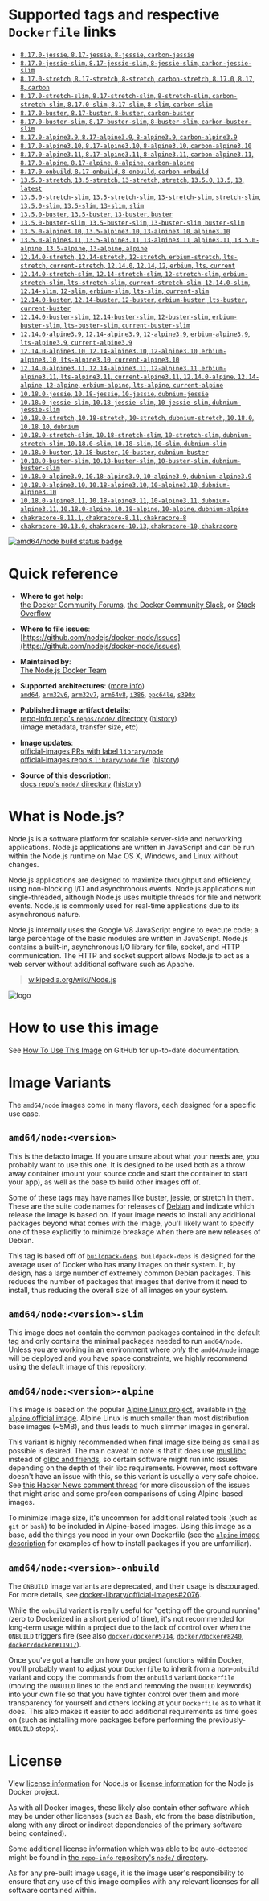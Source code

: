 <!--

********************************************************************************

WARNING:

    DO NOT EDIT "node/README.md"

    IT IS AUTO-GENERATED

    (from the other files in "node/" combined with a set of templates)

********************************************************************************

-->

# Supported tags and respective `Dockerfile` links

-	[`8.17.0-jessie`, `8.17-jessie`, `8-jessie`, `carbon-jessie`](https://github.com/nodejs/docker-node/blob/3c10e908934690b6af4f8f83b7e5e1da49926b34/8/jessie/Dockerfile)
-	[`8.17.0-jessie-slim`, `8.17-jessie-slim`, `8-jessie-slim`, `carbon-jessie-slim`](https://github.com/nodejs/docker-node/blob/3c10e908934690b6af4f8f83b7e5e1da49926b34/8/jessie-slim/Dockerfile)
-	[`8.17.0-stretch`, `8.17-stretch`, `8-stretch`, `carbon-stretch`, `8.17.0`, `8.17`, `8`, `carbon`](https://github.com/nodejs/docker-node/blob/3c10e908934690b6af4f8f83b7e5e1da49926b34/8/stretch/Dockerfile)
-	[`8.17.0-stretch-slim`, `8.17-stretch-slim`, `8-stretch-slim`, `carbon-stretch-slim`, `8.17.0-slim`, `8.17-slim`, `8-slim`, `carbon-slim`](https://github.com/nodejs/docker-node/blob/3c10e908934690b6af4f8f83b7e5e1da49926b34/8/stretch-slim/Dockerfile)
-	[`8.17.0-buster`, `8.17-buster`, `8-buster`, `carbon-buster`](https://github.com/nodejs/docker-node/blob/3c10e908934690b6af4f8f83b7e5e1da49926b34/8/buster/Dockerfile)
-	[`8.17.0-buster-slim`, `8.17-buster-slim`, `8-buster-slim`, `carbon-buster-slim`](https://github.com/nodejs/docker-node/blob/3c10e908934690b6af4f8f83b7e5e1da49926b34/8/buster-slim/Dockerfile)
-	[`8.17.0-alpine3.9`, `8.17-alpine3.9`, `8-alpine3.9`, `carbon-alpine3.9`](https://github.com/nodejs/docker-node/blob/3c10e908934690b6af4f8f83b7e5e1da49926b34/8/alpine3.9/Dockerfile)
-	[`8.17.0-alpine3.10`, `8.17-alpine3.10`, `8-alpine3.10`, `carbon-alpine3.10`](https://github.com/nodejs/docker-node/blob/3c10e908934690b6af4f8f83b7e5e1da49926b34/8/alpine3.10/Dockerfile)
-	[`8.17.0-alpine3.11`, `8.17-alpine3.11`, `8-alpine3.11`, `carbon-alpine3.11`, `8.17.0-alpine`, `8.17-alpine`, `8-alpine`, `carbon-alpine`](https://github.com/nodejs/docker-node/blob/ab3d54cef9f236ed9792aa4b786215db9ee7c1b6/8/alpine3.11/Dockerfile)
-	[`8.17.0-onbuild`, `8.17-onbuild`, `8-onbuild`, `carbon-onbuild`](https://github.com/nodejs/docker-node/blob/3c10e908934690b6af4f8f83b7e5e1da49926b34/8/onbuild/Dockerfile)
-	[`13.5.0-stretch`, `13.5-stretch`, `13-stretch`, `stretch`, `13.5.0`, `13.5`, `13`, `latest`](https://github.com/nodejs/docker-node/blob/31bd89bbd77709b5dae93c31dbd74bf32b7c4867/13/stretch/Dockerfile)
-	[`13.5.0-stretch-slim`, `13.5-stretch-slim`, `13-stretch-slim`, `stretch-slim`, `13.5.0-slim`, `13.5-slim`, `13-slim`, `slim`](https://github.com/nodejs/docker-node/blob/31bd89bbd77709b5dae93c31dbd74bf32b7c4867/13/stretch-slim/Dockerfile)
-	[`13.5.0-buster`, `13.5-buster`, `13-buster`, `buster`](https://github.com/nodejs/docker-node/blob/31bd89bbd77709b5dae93c31dbd74bf32b7c4867/13/buster/Dockerfile)
-	[`13.5.0-buster-slim`, `13.5-buster-slim`, `13-buster-slim`, `buster-slim`](https://github.com/nodejs/docker-node/blob/31bd89bbd77709b5dae93c31dbd74bf32b7c4867/13/buster-slim/Dockerfile)
-	[`13.5.0-alpine3.10`, `13.5-alpine3.10`, `13-alpine3.10`, `alpine3.10`](https://github.com/nodejs/docker-node/blob/31bd89bbd77709b5dae93c31dbd74bf32b7c4867/13/alpine3.10/Dockerfile)
-	[`13.5.0-alpine3.11`, `13.5-alpine3.11`, `13-alpine3.11`, `alpine3.11`, `13.5.0-alpine`, `13.5-alpine`, `13-alpine`, `alpine`](https://github.com/nodejs/docker-node/blob/ab3d54cef9f236ed9792aa4b786215db9ee7c1b6/13/alpine3.11/Dockerfile)
-	[`12.14.0-stretch`, `12.14-stretch`, `12-stretch`, `erbium-stretch`, `lts-stretch`, `current-stretch`, `12.14.0`, `12.14`, `12`, `erbium`, `lts`, `current`](https://github.com/nodejs/docker-node/blob/3c10e908934690b6af4f8f83b7e5e1da49926b34/12/stretch/Dockerfile)
-	[`12.14.0-stretch-slim`, `12.14-stretch-slim`, `12-stretch-slim`, `erbium-stretch-slim`, `lts-stretch-slim`, `current-stretch-slim`, `12.14.0-slim`, `12.14-slim`, `12-slim`, `erbium-slim`, `lts-slim`, `current-slim`](https://github.com/nodejs/docker-node/blob/3c10e908934690b6af4f8f83b7e5e1da49926b34/12/stretch-slim/Dockerfile)
-	[`12.14.0-buster`, `12.14-buster`, `12-buster`, `erbium-buster`, `lts-buster`, `current-buster`](https://github.com/nodejs/docker-node/blob/3c10e908934690b6af4f8f83b7e5e1da49926b34/12/buster/Dockerfile)
-	[`12.14.0-buster-slim`, `12.14-buster-slim`, `12-buster-slim`, `erbium-buster-slim`, `lts-buster-slim`, `current-buster-slim`](https://github.com/nodejs/docker-node/blob/3c10e908934690b6af4f8f83b7e5e1da49926b34/12/buster-slim/Dockerfile)
-	[`12.14.0-alpine3.9`, `12.14-alpine3.9`, `12-alpine3.9`, `erbium-alpine3.9`, `lts-alpine3.9`, `current-alpine3.9`](https://github.com/nodejs/docker-node/blob/3c10e908934690b6af4f8f83b7e5e1da49926b34/12/alpine3.9/Dockerfile)
-	[`12.14.0-alpine3.10`, `12.14-alpine3.10`, `12-alpine3.10`, `erbium-alpine3.10`, `lts-alpine3.10`, `current-alpine3.10`](https://github.com/nodejs/docker-node/blob/3c10e908934690b6af4f8f83b7e5e1da49926b34/12/alpine3.10/Dockerfile)
-	[`12.14.0-alpine3.11`, `12.14-alpine3.11`, `12-alpine3.11`, `erbium-alpine3.11`, `lts-alpine3.11`, `current-alpine3.11`, `12.14.0-alpine`, `12.14-alpine`, `12-alpine`, `erbium-alpine`, `lts-alpine`, `current-alpine`](https://github.com/nodejs/docker-node/blob/ab3d54cef9f236ed9792aa4b786215db9ee7c1b6/12/alpine3.11/Dockerfile)
-	[`10.18.0-jessie`, `10.18-jessie`, `10-jessie`, `dubnium-jessie`](https://github.com/nodejs/docker-node/blob/3c10e908934690b6af4f8f83b7e5e1da49926b34/10/jessie/Dockerfile)
-	[`10.18.0-jessie-slim`, `10.18-jessie-slim`, `10-jessie-slim`, `dubnium-jessie-slim`](https://github.com/nodejs/docker-node/blob/3c10e908934690b6af4f8f83b7e5e1da49926b34/10/jessie-slim/Dockerfile)
-	[`10.18.0-stretch`, `10.18-stretch`, `10-stretch`, `dubnium-stretch`, `10.18.0`, `10.18`, `10`, `dubnium`](https://github.com/nodejs/docker-node/blob/3c10e908934690b6af4f8f83b7e5e1da49926b34/10/stretch/Dockerfile)
-	[`10.18.0-stretch-slim`, `10.18-stretch-slim`, `10-stretch-slim`, `dubnium-stretch-slim`, `10.18.0-slim`, `10.18-slim`, `10-slim`, `dubnium-slim`](https://github.com/nodejs/docker-node/blob/3c10e908934690b6af4f8f83b7e5e1da49926b34/10/stretch-slim/Dockerfile)
-	[`10.18.0-buster`, `10.18-buster`, `10-buster`, `dubnium-buster`](https://github.com/nodejs/docker-node/blob/3c10e908934690b6af4f8f83b7e5e1da49926b34/10/buster/Dockerfile)
-	[`10.18.0-buster-slim`, `10.18-buster-slim`, `10-buster-slim`, `dubnium-buster-slim`](https://github.com/nodejs/docker-node/blob/3c10e908934690b6af4f8f83b7e5e1da49926b34/10/buster-slim/Dockerfile)
-	[`10.18.0-alpine3.9`, `10.18-alpine3.9`, `10-alpine3.9`, `dubnium-alpine3.9`](https://github.com/nodejs/docker-node/blob/3c10e908934690b6af4f8f83b7e5e1da49926b34/10/alpine3.9/Dockerfile)
-	[`10.18.0-alpine3.10`, `10.18-alpine3.10`, `10-alpine3.10`, `dubnium-alpine3.10`](https://github.com/nodejs/docker-node/blob/3c10e908934690b6af4f8f83b7e5e1da49926b34/10/alpine3.10/Dockerfile)
-	[`10.18.0-alpine3.11`, `10.18-alpine3.11`, `10-alpine3.11`, `dubnium-alpine3.11`, `10.18.0-alpine`, `10.18-alpine`, `10-alpine`, `dubnium-alpine`](https://github.com/nodejs/docker-node/blob/ab3d54cef9f236ed9792aa4b786215db9ee7c1b6/10/alpine3.11/Dockerfile)
-	[`chakracore-8.11.1`, `chakracore-8.11`, `chakracore-8`](https://github.com/nodejs/docker-node/blob/3c10e908934690b6af4f8f83b7e5e1da49926b34/chakracore/8/Dockerfile)
-	[`chakracore-10.13.0`, `chakracore-10.13`, `chakracore-10`, `chakracore`](https://github.com/nodejs/docker-node/blob/3c10e908934690b6af4f8f83b7e5e1da49926b34/chakracore/10/Dockerfile)

[![amd64/node build status badge](https://img.shields.io/jenkins/s/https/doi-janky.infosiftr.net/job/multiarch/job/amd64/job/node.svg?label=amd64/node%20%20build%20job)](https://doi-janky.infosiftr.net/job/multiarch/job/amd64/job/node/)

# Quick reference

-	**Where to get help**:  
	[the Docker Community Forums](https://forums.docker.com/), [the Docker Community Slack](http://dockr.ly/slack), or [Stack Overflow](https://stackoverflow.com/search?tab=newest&q=docker)

-	**Where to file issues**:  
	[https://github.com/nodejs/docker-node/issues](https://github.com/nodejs/docker-node/issues)

-	**Maintained by**:  
	[The Node.js Docker Team](https://github.com/nodejs/docker-node)

-	**Supported architectures**: ([more info](https://github.com/docker-library/official-images#architectures-other-than-amd64))  
	[`amd64`](https://hub.docker.com/r/amd64/node/), [`arm32v6`](https://hub.docker.com/r/arm32v6/node/), [`arm32v7`](https://hub.docker.com/r/arm32v7/node/), [`arm64v8`](https://hub.docker.com/r/arm64v8/node/), [`i386`](https://hub.docker.com/r/i386/node/), [`ppc64le`](https://hub.docker.com/r/ppc64le/node/), [`s390x`](https://hub.docker.com/r/s390x/node/)

-	**Published image artifact details**:  
	[repo-info repo's `repos/node/` directory](https://github.com/docker-library/repo-info/blob/master/repos/node) ([history](https://github.com/docker-library/repo-info/commits/master/repos/node))  
	(image metadata, transfer size, etc)

-	**Image updates**:  
	[official-images PRs with label `library/node`](https://github.com/docker-library/official-images/pulls?q=label%3Alibrary%2Fnode)  
	[official-images repo's `library/node` file](https://github.com/docker-library/official-images/blob/master/library/node) ([history](https://github.com/docker-library/official-images/commits/master/library/node))

-	**Source of this description**:  
	[docs repo's `node/` directory](https://github.com/docker-library/docs/tree/master/node) ([history](https://github.com/docker-library/docs/commits/master/node))

# What is Node.js?

Node.js is a software platform for scalable server-side and networking applications. Node.js applications are written in JavaScript and can be run within the Node.js runtime on Mac OS X, Windows, and Linux without changes.

Node.js applications are designed to maximize throughput and efficiency, using non-blocking I/O and asynchronous events. Node.js applications run single-threaded, although Node.js uses multiple threads for file and network events. Node.js is commonly used for real-time applications due to its asynchronous nature.

Node.js internally uses the Google V8 JavaScript engine to execute code; a large percentage of the basic modules are written in JavaScript. Node.js contains a built-in, asynchronous I/O library for file, socket, and HTTP communication. The HTTP and socket support allows Node.js to act as a web server without additional software such as Apache.

> [wikipedia.org/wiki/Node.js](https://en.wikipedia.org/wiki/Node.js)

![logo](https://raw.githubusercontent.com/docker-library/docs/01c12653951b2fe592c1f93a13b4e289ada0e3a1/node/logo.png)

# How to use this image

See [How To Use This Image](https://github.com/nodejs/docker-node/blob/master/README.md#how-to-use-this-image) on GitHub for up-to-date documentation.

# Image Variants

The `amd64/node` images come in many flavors, each designed for a specific use case.

## `amd64/node:<version>`

This is the defacto image. If you are unsure about what your needs are, you probably want to use this one. It is designed to be used both as a throw away container (mount your source code and start the container to start your app), as well as the base to build other images off of.

Some of these tags may have names like buster, jessie, or stretch in them. These are the suite code names for releases of [Debian](https://wiki.debian.org/DebianReleases) and indicate which release the image is based on. If your image needs to install any additional packages beyond what comes with the image, you'll likely want to specify one of these explicitly to minimize breakage when there are new releases of Debian.

This tag is based off of [`buildpack-deps`](https://hub.docker.com/_/buildpack-deps/). `buildpack-deps` is designed for the average user of Docker who has many images on their system. It, by design, has a large number of extremely common Debian packages. This reduces the number of packages that images that derive from it need to install, thus reducing the overall size of all images on your system.

## `amd64/node:<version>-slim`

This image does not contain the common packages contained in the default tag and only contains the minimal packages needed to run `amd64/node`. Unless you are working in an environment where *only* the `amd64/node` image will be deployed and you have space constraints, we highly recommend using the default image of this repository.

## `amd64/node:<version>-alpine`

This image is based on the popular [Alpine Linux project](http://alpinelinux.org), available in [the `alpine` official image](https://hub.docker.com/_/alpine). Alpine Linux is much smaller than most distribution base images (~5MB), and thus leads to much slimmer images in general.

This variant is highly recommended when final image size being as small as possible is desired. The main caveat to note is that it does use [musl libc](http://www.musl-libc.org) instead of [glibc and friends](http://www.etalabs.net/compare_libcs.html), so certain software might run into issues depending on the depth of their libc requirements. However, most software doesn't have an issue with this, so this variant is usually a very safe choice. See [this Hacker News comment thread](https://news.ycombinator.com/item?id=10782897) for more discussion of the issues that might arise and some pro/con comparisons of using Alpine-based images.

To minimize image size, it's uncommon for additional related tools (such as `git` or `bash`) to be included in Alpine-based images. Using this image as a base, add the things you need in your own Dockerfile (see the [`alpine` image description](https://hub.docker.com/_/alpine/) for examples of how to install packages if you are unfamiliar).

## `amd64/node:<version>-onbuild`

The `ONBUILD` image variants are deprecated, and their usage is discouraged. For more details, see [docker-library/official-images#2076](https://github.com/docker-library/official-images/issues/2076).

While the `onbuild` variant is really useful for "getting off the ground running" (zero to Dockerized in a short period of time), it's not recommended for long-term usage within a project due to the lack of control over *when* the `ONBUILD` triggers fire (see also [`docker/docker#5714`](https://github.com/docker/docker/issues/5714), [`docker/docker#8240`](https://github.com/docker/docker/issues/8240), [`docker/docker#11917`](https://github.com/docker/docker/issues/11917)).

Once you've got a handle on how your project functions within Docker, you'll probably want to adjust your `Dockerfile` to inherit from a non-`onbuild` variant and copy the commands from the `onbuild` variant `Dockerfile` (moving the `ONBUILD` lines to the end and removing the `ONBUILD` keywords) into your own file so that you have tighter control over them and more transparency for yourself and others looking at your `Dockerfile` as to what it does. This also makes it easier to add additional requirements as time goes on (such as installing more packages before performing the previously-`ONBUILD` steps).

# License

View [license information](https://github.com/nodejs/node/blob/master/LICENSE) for Node.js or [license information](https://github.com/nodejs/docker-node/blob/master/LICENSE) for the Node.js Docker project.

As with all Docker images, these likely also contain other software which may be under other licenses (such as Bash, etc from the base distribution, along with any direct or indirect dependencies of the primary software being contained).

Some additional license information which was able to be auto-detected might be found in [the `repo-info` repository's `node/` directory](https://github.com/docker-library/repo-info/tree/master/repos/node).

As for any pre-built image usage, it is the image user's responsibility to ensure that any use of this image complies with any relevant licenses for all software contained within.
